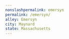 ```yaml
---
﻿nonslashpermalink: emersyn
permalink: /emersyn/
alley: Emersyn
city: Maynard
state: Massachusetts
---
```

